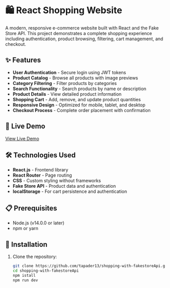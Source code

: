 # 🛍️ React Shopping Website

A modern, responsive e-commerce website built with React and the Fake Store API. This project demonstrates a complete shopping experience including authentication, product browsing, filtering, cart management, and checkout.

## ✨ Features

- **User Authentication** - Secure login using JWT tokens
- **Product Catalog** - Browse all products with image previews
- **Category Filtering** - Filter products by categories
- **Search Functionality** - Search products by name or description
- **Product Details** - View detailed product information
- **Shopping Cart** - Add, remove, and update product quantities
- **Responsive Design** - Optimized for mobile, tablet, and desktop
- **Checkout Process** - Complete order placement with confirmation

## 🚀 Live Demo

[View Live Demo](https://shopping-with-fakestore-api.vercel.app/)

## 🛠️ Technologies Used

- **React.js** - Frontend library
- **React Router** - Page routing
- **CSS** - Custom styling without frameworks
- **Fake Store API** - Product data and authentication
- **localStorage** - For cart persistence and authentication

## 📋 Prerequisites

- Node.js (v14.0.0 or later)
- npm or yarn

## 🔧 Installation

1. Clone the repository:

   ```bash
   git clone https://github.com/tapader13/shopping-with-fakestoreApi.git
   cd shopping-with-fakestoreApi
   npm istall
   npm run dev
